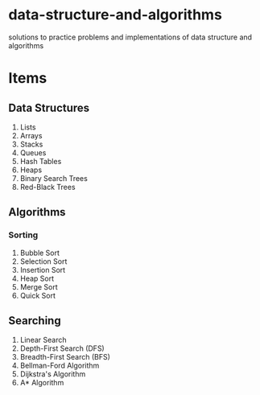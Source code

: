 # data-structure-and-algorithms
solutions to practice problems and implementations of data structure and algorithms 

# Items
## Data Structures
1. Lists 
2. Arrays
3. Stacks
4. Queues
5. Hash Tables
6. Heaps
7. Binary Search Trees
8. Red-Black Trees

## Algorithms
### Sorting
1. Bubble Sort
2. Selection Sort
3. Insertion Sort
4. Heap Sort
5. Merge Sort
6. Quick Sort

## Searching
1. Linear Search
2. Depth-First Search (DFS)
3. Breadth-First Search (BFS)
4. Bellman-Ford Algorithm
5. Dijkstra's Algorithm
6. A\*  Algorithm



